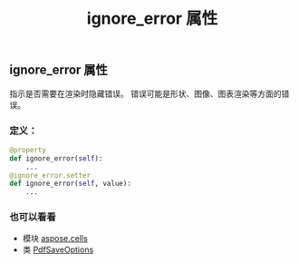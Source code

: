 ﻿---
title: ignore_error 属性
second_title: Aspose.Cells for Python via .NET API 参考文献
description:
type: docs
weight: 240
url: /zh/python-net/aspose.cells/pdfsaveoptions/ignore_error/
is_root: false
---
## ignore_error 属性

指示是否需要在渲染时隐藏错误。
错误可能是形状、图像、图表渲染等方面的错误。
### 定义：
```python
@property
def ignore_error(self):
    ...
@ignore_error.setter
def ignore_error(self, value):
    ...
```

### 也可以看看
* 模块 [aspose.cells](../../)
* 类 [PdfSaveOptions](/cells/zh/python-net/aspose.cells/pdfsaveoptions)
